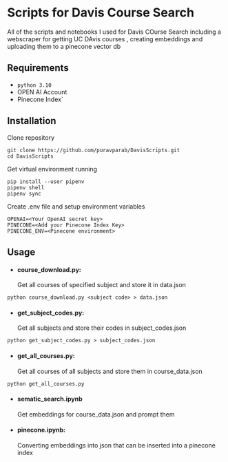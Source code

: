 # Scripts for Davis Course Search
All of the scripts and notebooks I used for Davis COurse Search including a webscraper for getting UC DAvis courses , creating embeddings and uploading them to a pinecone vector db

## Requirements
- `python 3.10`
- OPEN AI Account
- Pinecone Index`

## Installation
Clone repository
```
git clone https://github.com/puravparab/DavisScripts.git
cd DavisScripts
```
Get virtual environment running
```
pip install --user pipenv
pipenv shell
pipenv sync
```
Create .env file and setup environment variables
```
OPENAI=<Your OpenAI secret key>
PINECONE=<Add your Pinecone Index Key>
PINECONE_ENV=<Pinecone environment>
````

## Usage

* #### course_download.py:
	Get all courses of specified subject and store it in data.json
```
python course_download.py <subject code> > data.json
````

* #### get_subject_codes.py:
	Get all subjects and store their codes in subject_codes.json
```
python get_subject_codes.py > subject_codes.json
````

* #### get_all_courses.py:
	Get all courses of all subjects and store them in course_data.json
```
python get_all_courses.py
````

* #### sematic_search.ipynb
	Get embeddings for course_data.json and prompt them

* #### pinecone.ipynb:
	Converting embeddings into json that can be inserted into a pinecone index
